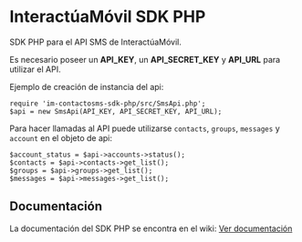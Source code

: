 InteractúaMóvil SDK PHP
=======================

SDK PHP para el API SMS de InteractúaMóvil.

Es necesario poseer un **API_KEY**, un **API_SECRET_KEY** y **API_URL**
para utilizar el API.

Ejemplo de creación de instancia del api:

    require 'im-contactosms-sdk-php/src/SmsApi.php';
    $api = new SmsApi(API_KEY, API_SECRET_KEY, API_URL);

Para hacer llamadas al API puede utilizarse `contacts`, `groups`, `messages` y
`account` en el objeto de api:

    $account_status = $api->accounts->status();
    $contacts = $api->contacts->get_list();
    $groups = $api->groups->get_list();
    $messages = $api->messages->get_list();

Documentación
-------------

La documentación del SDK PHP se encontra en el wiki: [Ver documentación](https://github.com/interactuamovil/im-contactosms-sdk-php/wiki)